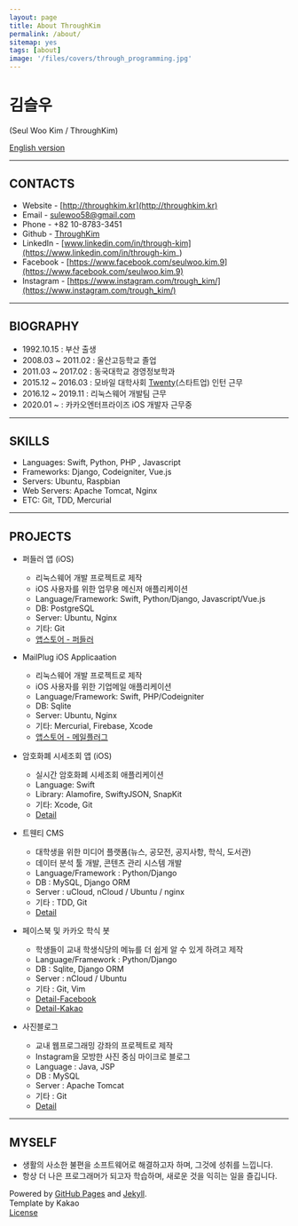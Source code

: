 ```yaml
---
layout: page
title: About ThroughKim
permalink: /about/
sitemap: yes
tags: [about]
image: '/files/covers/through_programming.jpg'
---
```


# 김슬우
(Seul Woo Kim / ThroughKim)  
  
[English version](http://throughkim.kr/about_eng/)

---

## CONTACTS

* Website - [http://throughkim.kr](http://throughkim.kr)
* Email - [sulewoo58@gmail.com](mailto:sulewoo58@gmail.com)
* Phone - +82 10-8783-3451
* Github - [ThroughKim](https://github.com/ThroughKim)
* LinkedIn - [www.linkedin.com/in/through-kim](https://www.linkedin.com/in/through-kim_)
* Facebook - [https://www.facebook.com/seulwoo.kim.9](https://www.facebook.com/seulwoo.kim.9)
* Instagram - [https://www.instagram.com/trough_kim/](https://www.instagram.com/trough_kim/)

---

## BIOGRAPHY

* 1992.10.15 : 부산 출생
* 2008.03 ~ 2011.02 : 울산고등학교 졸업
* 2011.03 ~ 2017.02 : 동국대학교 경영정보학과
* 2015.12 ~ 2016.03 : 모바일 대학사회 [Twenty](https://www.facebook.com/withtwenty/)(스타트업) 인턴 근무
* 2016.12 ~ 2019.11 : 리눅스웨어 개발팀 근무
* 2020.01 ~ : 카카오엔터프라이즈 iOS 개발자 근무중

---

## SKILLS

* Languages: Swift, Python, PHP , Javascript
* Frameworks: Django, Codeigniter, Vue.js
* Servers: Ubuntu, Raspbian
* Web Servers: Apache Tomcat, Nginx
* ETC: Git, TDD, Mercurial

---

## PROJECTS

 * 퍼들러 앱 (iOS)
    - 리눅스웨어 개발 프로젝트로 제작
    - iOS 사용자를 위한 업무용 메신저 애플리케이션
    - Language/Framework: Swift, Python/Django, Javascript/Vue.js
    - DB: PostgreSQL
    - Server: Ubuntu, Nginx
    - 기타: Git
    - [앱스토어 - 퍼들러](https://itunes.apple.com/us/app/%ED%8D%BC%EB%93%A4%EB%9F%AC-be-simple-together/id1211526005?mt=8&uo=4)

 * MailPlug iOS Applicaation
    - 리눅스웨어 개발 프로젝트로 제작
    - iOS 사용자를 위한 기업메일 애플리케이션
    - Language/Framework: Swift, PHP/Codeigniter
    - DB: Sqlite
    - Server: Ubuntu, Nginx
    - 기타: Mercurial, Firebase, Xcode
    - [앱스토어 - 메일플러그](https://itunes.apple.com/us/app/%EB%A9%94%EC%9D%BC%ED%94%8C%EB%9F%AC%EA%B7%B8/id1253780302)

 * 암호화폐 시세조회 앱 (iOS)
    - 실시간 암호화폐 시세조회 애플리케이션
    - Language: Swift
    - Library: Alamofire, SwiftyJSON, SnapKit
    - 기타: Xcode, Git
    - [Detail](http://throughkim.kr/2018/01/12/cryptocurrency-premium-app/)

 * 트웬티 CMS
    - 대학생을 위한 미디어 플랫폼(뉴스, 공모전, 공지사항, 학식, 도서관)
    - 데이터 분석 툴 개발, 콘텐츠 관리 시스템 개발
    - Language/Framework : Python/Django
    - DB : MySQL, Django ORM
    - Server : uCloud, nCloud / Ubuntu / nginx
    - 기타 : TDD, Git
    - [Detail](http://throughkim.kr/2016/10/18/pf-twenty-cms/)

 * 페이스북 및 카카오 학식 봇
    - 학생들이 교내 학생식당의 메뉴를 더 쉽게 알 수 있게 하려고 제작
    - Language/Framework : Python/Django
    - DB : Sqlite, Django ORM
    - Server : nCloud / Ubuntu
    - 기타 : Git, Vim
    - [Detail-Facebook](http://throughkim.kr/2016/10/18/pf-facebook-haksikbot/)
    - [Detail-Kakao](http://throughkim.kr/2016/10/18/pf-kakao-haksik/)

 * 사진블로그
    - 교내 웹프로그래밍 강좌의 프로젝트로 제작
    - Instagram을 모방한 사진 중심 마이크로 블로그
    - Language : Java, JSP
    - DB : MySQL
    - Server : Apache Tomcat
    - 기타 : Git
    - [Detail](http://throughkim.kr/2016/10/18/pf-photoblog/)


---

## MYSELF

* 생활의 사소한 불편을 소프트웨어로 해결하고자 하며, 그것에 성취를 느낍니다.
* 항상 더 나은 프로그래머가 되고자 학습하며, 새로운 것을 익히는 일을 즐깁니다.
  
  

  
Powered by [GitHub Pages](https://pages.github.com) and [Jekyll](https://jekyllrb.com).  
Template by Kakao  
[License](/license)

